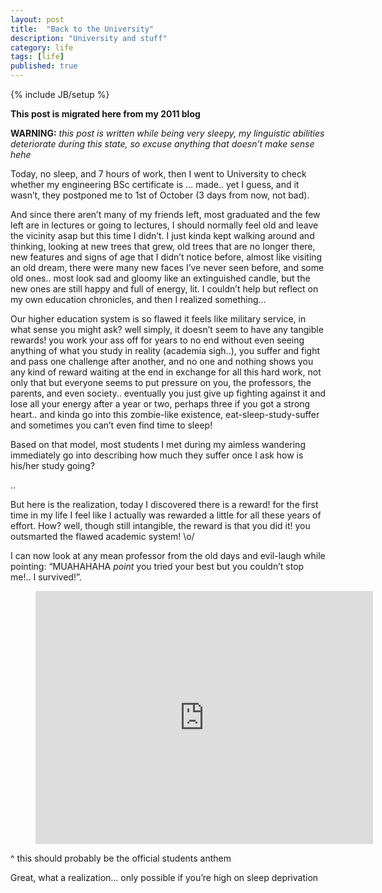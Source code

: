 ```yaml
---
layout: post
title:  "Back to the University"
description: "University and stuff"
category: life
tags: [life]
published: true
---
```


{% include JB/setup %}

**This post is migrated here from my 2011 blog**

**WARNING:** *this post is written while being very sleepy, my linguistic abilities deteriorate during this state, so excuse anything that doesn’t make sense hehe*

Today, no sleep, and 7 hours of work, then I went to University to check whether my engineering BSc certificate is … made.. yet I guess, and it wasn’t, they postponed me to 1st of October (3 days from now, not bad).

And since there aren’t many of my friends left, most graduated and the few left are in lectures or going to lectures, I should normally feel old and leave the vicinity asap but this time I didn’t. I just kinda kept walking around and thinking, looking at new trees that grew, old trees that are no longer there, new features and signs of age that I didn’t notice before, almost like visiting an old dream, there were many new faces I’ve never seen before, and some old ones.. most look sad and gloomy like an extinguished candle, but the new ones are still happy and full of energy, lit. I couldn’t help but reflect on my own education chronicles, and then I realized something…

Our higher education system is so flawed it feels like military service, in what sense you might ask? well simply, it doesn’t seem to have any tangible rewards! you work your ass off for years to no end without even seeing anything of what you study in reality (academia sigh..), you suffer and fight and pass one challenge after another, and no one and nothing shows you any kind of reward waiting at the end in exchange for all this hard work, not only that but everyone seems to put pressure on you, the professors, the parents, and even society.. eventually you just give up fighting against it and lose all your energy after a year or two, perhaps three if you got a strong heart.. and kinda go into this zombie-like existence, eat-sleep-study-suffer and sometimes you can’t even find time to sleep!

Based on that model, most students I met during my aimless wandering immediately go into describing how much they suffer once I ask how is his/her study going?

..

But here is the realization, today I discovered there is a reward! for the first time in my life I feel like I actually was rewarded a little for all these years of effort. How? well, though still intangible, the reward is that you did it! you outsmarted the flawed academic system! \o/

I can now look at any mean professor from the old days and evil-laugh while pointing: “MUAHAHAHA *point* you tried your best but you couldn’t stop me!.. I survived!”.

<figure class="video_container">
	<iframe width="540" height="405" src="https://www.youtube.com/embed/ARt9HV9T0w8" frameborder="0" allowfullscreen></iframe>
</figure>

^ this should probably be the official students anthem

Great, what a realization… only possible if you’re high on sleep deprivation
